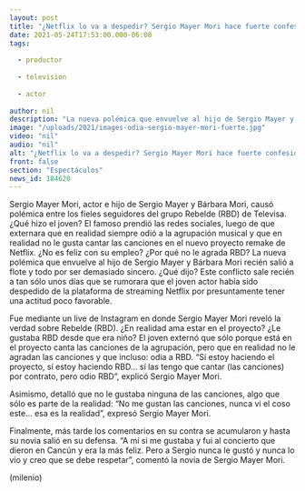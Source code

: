 ```yaml
---
layout: post
title: "¿Netflix lo va a despedir? Sergio Mayer Mori hace fuerte confesión de odio sobre 'RBD'"
date: 2021-05-24T17:53:00.000-06:00
tags:
  
  - productor
  
  - television
  
  - actor
  
author: nil
description: "La nueva polémica que envuelve al hijo de Sergio Mayer y Bárbara Mori recién salió a flote y todo por ser demasiado sincero. ¿Qué dijo? Te contamos la forma en la que opinó de Rebelde (RBD). "
image: "/uploads/2021/images-odia-sergio-mayer-mori-fuerte.jpg"
video: "nil"
audio: "nil"
alt: "¿Netflix lo va a despedir? Sergio Mayer Mori hace fuerte confesión de odio sobre 'RBD'"
front: false
section: "Espectáculos"
news_id: 184620
---
```


Sergio Mayer Mori, actor e hijo de Sergio Mayer y Bárbara Mori, causó polémica entre los fieles seguidores del grupo Rebelde (RBD) de Televisa. ¿Qué hizo el joven? El famoso prendió las redes sociales, luego de que externara que en realidad siempre odió a la agrupación musical y que en realidad no le gusta cantar las canciones en el nuevo proyecto remake de Netflix. ¿No es feliz con su empleo? ¿Por qué no le agrada RBD? La nueva polémica que envuelve al hijo de Sergio Mayer y Bárbara Mori recién salió a flote y todo por ser demasiado sincero. ¿Qué dijo? Este conflicto sale recién a tan sólo unos días que se rumorara que el joven actor había sido despedido de la plataforma de streaming Netflix por presuntamente tener una actitud poco favorable. 

Fue mediante un live de Instagram en donde Sergio Mayer Mori reveló la verdad sobre Rebelde (RBD). ¿En realidad ama estar en el proyecto? ¿Le gustaba RBD desde que era niño? El joven externó que sólo porque está en el proyecto canta las canciones de la agrupación, pero que en realidad no le agradan las canciones y que incluso: odia a RBD. “Sí estoy haciendo el proyecto, sí estoy haciendo RBD… sí las tengo que cantar (las canciones) por contrato, pero odio RBD”, explicó Sergio Mayer Mori. 

Asimismo, detalló que no le gustaba ninguna de las canciones, algo que sólo es parte de la realidad: “No me gustan las canciones, nunca vi el coso este… esa es la realidad”, expresó Sergio Mayer Mori. 

Finalmente, más tarde los comentarios en su contra se acumularon y hasta su novia salió en su defensa. “A mí si me gustaba y fui al concierto que dieron en Cancún y era la más feliz. Pero a Sergio nunca le gustó y nunca lo vio y creo que se debe respetar”, comentó la novia de Sergio Mayer Mori. 

(milenio)